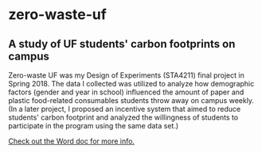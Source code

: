 # zero-waste-uf

## A study of UF students' carbon footprints on campus

Zero-waste UF was my Design of Experiments (STA4211) final project in Spring 2018. The data I collected was utilized to analyze how demographic factors (gender and year in school) influenced the amount of paper and plastic food-related consumables students throw away on campus weekly. (In a later project, I proposed an incentive system that aimed to reduce students' carbon footprint and analyzed the willingness of students to participate in the program using the same data set.)

[Check out the Word doc for more info.](/FinalProject.docx)
